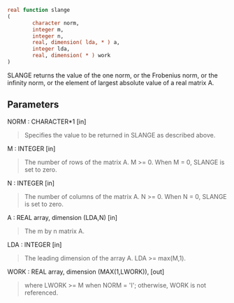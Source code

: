 ```fortran
real function slange
(
        character norm,
        integer m,
        integer n,
        real, dimension( lda, * ) a,
        integer lda,
        real, dimension( * ) work
)
```

SLANGE  returns the value of the one norm,  or the Frobenius norm, or
the  infinity norm,  or the  element of  largest absolute value  of a
real matrix A.

## Parameters
NORM : CHARACTER*1 [in]
> Specifies the value to be returned in SLANGE as described
> above.

M : INTEGER [in]
> The number of rows of the matrix A.  M >= 0.  When M = 0,
> SLANGE is set to zero.

N : INTEGER [in]
> The number of columns of the matrix A.  N >= 0.  When N = 0,
> SLANGE is set to zero.

A : REAL array, dimension (LDA,N) [in]
> The m by n matrix A.

LDA : INTEGER [in]
> The leading dimension of the array A.  LDA >= max(M,1).

WORK : REAL array, dimension (MAX(1,LWORK)), [out]
> where LWORK >= M when NORM = 'I'; otherwise, WORK is not
> referenced.
